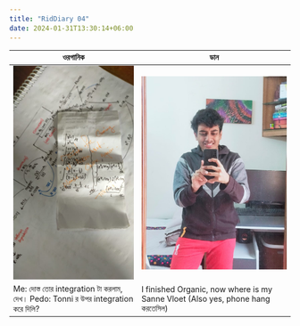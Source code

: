 ```yaml
---
title: "RidDiary 04"
date: 2024-01-31T13:30:14+06:00
---
```


| ওরগানিক | ডান |
| --- | --- |
| ![](/images/Tonniint.jpg) | ![](/images/ridorganic.jpg) |
| Me:  দোস্ত তোর integration টা করলাম, দেখ। Pedo: Tonni র উপর integration করে দিলি? | I finished Organic, now where is my Sanne Vloet (Also yes, phone hang করতেসিল) |






